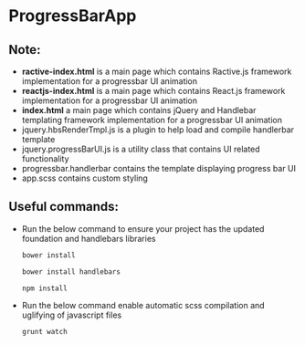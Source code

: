 # ProgressBarApp
## Note:
* **ractive-index.html** is a main page which contains Ractive.js framework implementation for a progressbar UI animation
* **reactjs-index.html** is a main page which contains React.js framework implementation for a progressbar UI animation
* **index.html** a main page which contains jQuery and Handlebar templating framework implementation for a progressbar UI animation
* jquery.hbsRenderTmpl.js is a plugin to help load and compile handlerbar template
* jquery.progressBarUI.js is a utility class that contains UI related functionality
* progressbar.handlerbar contains the template displaying progress bar UI
* app.scss contains custom styling


## Useful commands:
* Run the below command to ensure your project has the updated foundation and handlebars libraries	
	```bash
	bower install
	```
	```bash
	bower install handlebars
	```
	```bash
	npm install
	```

* Run the below command enable automatic scss compilation and uglifying of javascript files	
	```bash
	grunt watch
	```
